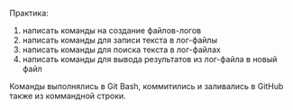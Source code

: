 Практика:
1. написать команды на создание файлов-логов
2. написать команды для записи текста в лог-файлы
3. написать команды для поиска текста в лог-файлах
4. написать команды для вывода результатов из лог-файла в новый файл

Команды выполнялись в Git Bash, коммитились и заливались в GitHub также из коммандной строки. 
